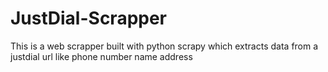 # JustDial-Scrapper
This  is a web scrapper built with python scrapy which extracts data from a justdial url like phone number name address
